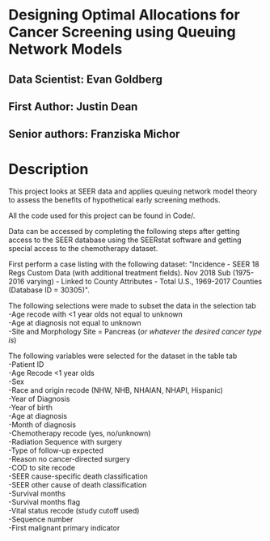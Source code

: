 # Designing Optimal Allocations for Cancer Screening using Queuing Network Models

## Data Scientist: Evan Goldberg
## First Author: Justin Dean
## Senior authors: Franziska Michor

# Description

This project looks at SEER data and applies queuing network model theory to assess the benefits of hypothetical early screening methods.

All the code used for this project can be found in Code/.

Data can be accessed by completing the following steps after getting access to the SEER database using the SEERstat software and getting special access to the chemotherapy dataset.

First perform a case listing with the following dataset: "Incidence - SEER 18 Regs Custom Data (with additional treatment fields). Nov 2018 Sub (1975-2016 varying) - Linked to County Attributes - Total U.S., 1969-2017 Counties (Database ID = 30305)".

The following selections were made to subset the data in the selection tab\
-Age recode with <1 year olds not equal to unknown\
-Age at diagnosis not equal to unknown\
-Site and Morphology Site = Pancreas (*or whatever the desired cancer type is*)

The following variables were selected for the dataset in the table tab\
-Patient ID\
-Age Recode <1 year olds\
-Sex\
-Race and origin recode (NHW, NHB, NHAIAN, NHAPI, Hispanic)\
-Year of Diagnosis\
-Year of birth\
-Age at diagnosis\
-Month of diagnosis\
-Chemotherapy recode (yes, no/unknown)\
-Radiation Sequence with surgery\
-Type of follow-up expected\
-Reason no cancer-directed surgery\
-COD to site recode\
-SEER cause-specific death classification\
-SEER other cause of death classification\
-Survival months\
-Survival months flag\
-Vital status recode (study cutoff used)\
-Sequence number\
-First malignant primary indicator
